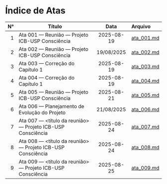 # Índice de Atas

| N° | Título | Data | Arquivo |
|---:|---|:---:|:---|
| 1 | Ata 001 — Reunião — Projeto ICB-USP Consciência | 2025-08-19   | [ata_001.md](ata_001.md) |
| 2 | Ata 002 — Reunião — Projeto ICB-USP Consciência | 19/08/2025   | [ata_002.md](ata_002.md) |
| 3 | Ata 003 — Correção do Capítulo 1 | 2025-08-19 | [ata_003.md](ata_003.md) |
| 4 | Ata 004 — Correção do Capítulo 1 | 2025-08-19 | [ata_004.md](ata_004.md) |
| 5 | Ata 005 — Reunião — Projeto ICB-USP Consciência | 2025-08-21   | [ata_005.md](ata_005.md) |
| 6 | Ata 006 — Planejamento de Evolução do Projeto | 21/08/2025   | [ata_006.md](ata_006.md) |
| 7 | Ata 007 — <título da reunião> — Projeto ICB-USP Consciência | 2025-08-24   | [ata_007.md](ata_007.md) |
| 8 | Ata 008 — <título da reunião> — Projeto ICB-USP Consciência | 2025-08-24   | [ata_008.md](ata_008.md) |
| 9 | Ata 009 — <título da reunião> — Projeto ICB-USP Consciência | 2025-08-25   | [ata_009.md](ata_009.md) |
